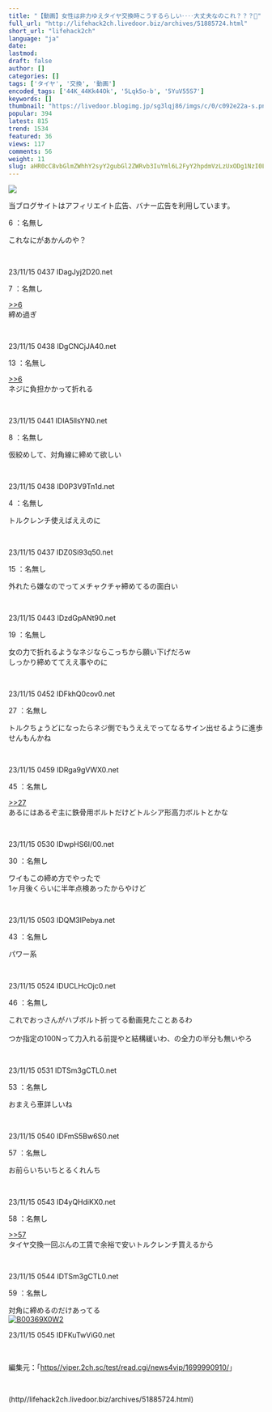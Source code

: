 ```yaml
---
title: "【動画】女性は非力ゆえタイヤ交換時こうするらしい‥‥大丈夫なのこれ？？？🥺"
full_url: "http://lifehack2ch.livedoor.biz/archives/51885724.html"
short_url: "lifehack2ch"
language: "ja"
date: 
lastmod: 
draft: false
author: []
categories: []
tags: ['タイヤ', '交換', '動画']
encoded_tags: ['44K_44Kk44Ok', '5Lqk5o-b', '5YuV55S7']
keywords: []
thumbnail: "https://livedoor.blogimg.jp/sg3lqj86/imgs/c/0/c092e22a-s.png"
popular: 394
latest: 815
trend: 1534
featured: 36
views: 117
comments: 56
weight: 11
slug: aHR0cC8vbGlmZWhhY2syY2gubGl2ZWRvb3IuYml6L2FyY2hpdmVzLzUxODg1NzI0Lmh0bWw=
---
```


![](https://livedoor.blogimg.jp/sg3lqj86/imgs/c/0/c092e22a-s.png)

<div><p>当ブログサイトはアフィリエイト広告、バナー広告を利用しています。</p><p class='t_name'>6 ：名無し</p> <p class='r1'>これなにがあかんのや？ </p><br><p>23/11/15 0437 IDagJyj2D20.net</p> <p class='t_name_res'>7 ：名無し</p> <p class='r4'><a href='#res_6'>>>6</a> <br> 締め過ぎ </p><br><p>23/11/15 0438 IDgCNCjJA40.net</p> <p class='t_name_res'>13 ：名無し</p> <p class='r4'><a href='#res_6'>>>6</a> <br> ネジに負担かかって折れる </p><br><p>23/11/15 0441 IDIA5llsYN0.net</p> <p class='t_name'>8 ：名無し</p> <p class='r4'>仮絞めして、対角線に締めて欲しい </p><br><p>23/11/15 0438 ID0P3V9Tn1d.net</p> <p class='t_name'>4 ：名無し</p> <p class='r4'>トルクレンチ使えばええのに </p><br><p>23/11/15 0437 IDZ0Si93q50.net</p> <p class='t_name'>15 ：名無し</p> <p class='r4'>外れたら嫌なのでってメチャクチャ締めてるの面白い </p><br><p>23/11/15 0443 IDzdGpANt90.net</p> <p class='t_name'>19 ：名無し</p> <p class='r4'>女の力で折れるようなネジならこっちから願い下げだろw <br> しっかり締めててええ事やのに </p><br><p>23/11/15 0452 IDFkhQ0cov0.net</p> <p class='t_name'>27 ：名無し</p> <p class='r4'>トルクちょうどになったらネジ側でもうええでってなるサイン出せるように進歩せんもんかね </p><br><p>23/11/15 0459 IDRga9gVWX0.net</p> <p class='t_name_res'>45 ：名無し</p> <p class='r4'><a href='#res_27'>>>27</a> <br> あるにはあるぞ主に鉄骨用ボルトだけどトルシア形高力ボルトとかな </p><br><p>23/11/15 0530 IDwpHS6I/00.net</p> <p class='t_name'>30 ：名無し</p> <p class='r4'>ワイもこの締め方でやったで <br> 1ヶ月後くらいに半年点検あったからやけど </p><br><p>23/11/15 0503 IDQM3lPebya.net</p> <p class='t_name'>43 ：名無し</p> <p class='r4'>パワー系 </p><br><p>23/11/15 0524 IDUCLHcOjc0.net</p> <p class='t_name'>46 ：名無し</p> <p class='r4'>これでおっさんがハブボルト折ってる動画見たことあるわ <br> <br> つか指定の100Nって力入れる前提やと結構緩いわ、の全力の半分も無いやろ </p><br><p>23/11/15 0531 IDTSm3gCTL0.net</p> <p class='t_name'>53 ：名無し</p> <p class='r4'>おまえら車詳しいね </p><br><p>23/11/15 0540 IDFmS5Bw6S0.net</p> <p class='t_name'>57 ：名無し</p> <p class='r4'>お前らいちいちとるくれんち </p><br><p>23/11/15 0543 ID4yQHdiKX0.net</p> <p class='t_name_res'>58 ：名無し</p> <p class='r4'><a href='#res_57'>>>57</a> <br> タイヤ交換一回ぶんの工賃で余裕で安いトルクレンチ買えるから </p><br><p>23/11/15 0544 IDTSm3gCTL0.net</p> <p class='t_name'>59 ：名無し</p> <p class='r2'>対角に締めるのだけあってる<br><a href='https//www.amazon.co.jp/dp/B00369X0W2/?tag=nishiky24-22' target='_blank'><img src='https//m.media-amazon.com/images/I/41POtVDGRAL._SL500_.jpg' alt='B00369X0W2' border='0'></a> </p><p>23/11/15 0545 IDFKuTwViG0.net</p> <br><p class='p_url'>編集元：「<a href='https//viper.2ch.sc/test/read.cgi/news4vip/1699990910/' target='_blank'>https//viper.2ch.sc/test/read.cgi/news4vip/1699990910/</a>」</p> <br clear='all'></div>

(http//lifehack2ch.livedoor.biz/archives/51885724.html)
